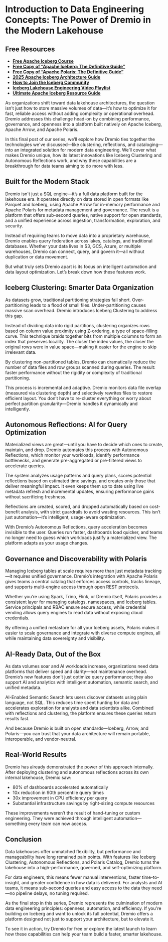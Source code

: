 # Introduction to Data Engineering Concepts: The Power of Dremio in the Modern Lakehouse

## Free Resources  
- **[Free Apache Iceberg Course](https://hello.dremio.com/webcast-an-apache-iceberg-lakehouse-crash-course-reg.html?utm_source=ev_external_blog&utm_medium=influencer&utm_campaign=intro_to_de&utm_content=alexmerced&utm_term=external_blog)**  
- **[Free Copy of “Apache Iceberg: The Definitive Guide”](https://hello.dremio.com/wp-apache-iceberg-the-definitive-guide-reg.html?utm_source=ev_external_blog&utm_medium=influencer&utm_campaign=intro_to_de&utm_content=alexmerced&utm_term=external_blog)**  
- **[Free Copy of “Apache Polaris: The Definitive Guide”](https://hello.dremio.com/wp-apache-polaris-guide-reg.html?utm_source=ev_external_blog&utm_medium=influencer&utm_campaign=intro_to_de&utm_content=alexmerced&utm_term=external_blog)**  
- **[2025 Apache Iceberg Architecture Guide](https://medium.com/data-engineering-with-dremio/2025-guide-to-architecting-an-iceberg-lakehouse-9b19ed42c9de)**  
- **[How to Join the Iceberg Community](https://medium.alexmerced.blog/guide-to-finding-apache-iceberg-events-near-you-and-being-part-of-the-greater-iceberg-community-0c38ae785ddb)**  
- **[Iceberg Lakehouse Engineering Video Playlist](https://youtube.com/playlist?list=PLsLAVBjQJO0p0Yq1fLkoHvt2lEJj5pcYe&si=WTSnqjXZv6Glkc3y)**  
- **[Ultimate Apache Iceberg Resource Guide](https://medium.com/data-engineering-with-dremio/ultimate-directory-of-apache-iceberg-resources-e3e02efac62e)** 

As organizations shift toward data lakehouse architectures, the question isn’t just how to store massive volumes of data—it’s how to optimize it for fast, reliable access without adding complexity or operational overhead. Dremio addresses this challenge head-on by combining performance, governance, and openness into a platform built natively on Apache Iceberg, Apache Arrow, and Apache Polaris.

In this final post of our series, we’ll explore how Dremio ties together the technologies we've discussed—like clustering, reflections, and cataloging—into an integrated solution for modern data engineering. We’ll cover what makes Dremio unique, how its latest innovations like Iceberg Clustering and Autonomous Reflections work, and why these capabilities are a breakthrough for data teams aiming to do more with less.

## Built for the Modern Stack

Dremio isn't just a SQL engine—it’s a full data platform built for the lakehouse era. It operates directly on data stored in open formats like Parquet and Iceberg, using Apache Arrow for in-memory performance and Apache Polaris for metadata management and governance. The result is a platform that offers sub-second queries, native support for open standards, and a unified experience across ingestion, transformation, exploration, and security.

Instead of requiring teams to move data into a proprietary warehouse, Dremio enables query federation across lakes, catalogs, and traditional databases. Whether your data lives in S3, GCS, Azure, or multiple warehouses, Dremio can connect, query, and govern it—all without duplication or data movement.

But what truly sets Dremio apart is its focus on intelligent automation and data layout optimization. Let’s break down how these features work.

## Iceberg Clustering: Smarter Data Organization

As datasets grow, traditional partitioning strategies fall short. Over-partitioning leads to a flood of small files. Under-partitioning causes massive scan overhead. Dremio introduces Iceberg Clustering to address this gap.

Instead of dividing data into rigid partitions, clustering organizes rows based on column value proximity using Z-ordering, a type of space-filling curve. This technique braids together bits from multiple columns to form an index that preserves locality. The closer the index values, the closer the original rows were in value space—making it easier for the engine to skip irrelevant data.

By clustering non-partitioned tables, Dremio can dramatically reduce the number of data files and row groups scanned during queries. The result: faster performance without the rigidity or complexity of traditional partitioning.

This process is incremental and adaptive. Dremio monitors data file overlap (measured via clustering depth) and selectively rewrites files to restore efficient layout. You don’t have to re-cluster everything or worry about perfect partition granularity—Dremio handles it dynamically and intelligently.

## Autonomous Reflections: AI for Query Optimization

Materialized views are great—until you have to decide which ones to create, maintain, and drop. Dremio automates this process with Autonomous Reflections, which monitor your workloads, identify performance bottlenecks, and generate pre-aggregated or pre-filtered views to accelerate queries.

The system analyzes usage patterns and query plans, scores potential reflections based on estimated time savings, and creates only those that deliver meaningful impact. It even keeps them up to date using live metadata refresh and incremental updates, ensuring performance gains without sacrificing freshness.

Reflections are created, scored, and dropped automatically based on cost-benefit analysis, with strict guardrails to avoid wasting resources. This isn’t just automation—it’s intelligent, usage-aware optimization.

With Dremio’s Autonomous Reflections, query acceleration becomes invisible to the user. Queries run faster, dashboards load quicker, and teams no longer need to guess which workloads justify a materialized view. The platform adapts as your usage changes.

## Governance and Discoverability with Polaris

Managing Iceberg tables at scale requires more than just metadata tracking—it requires unified governance. Dremio’s integration with Apache Polaris gives teams a central catalog that enforces access controls, tracks lineage, and supports multi-engine access through open REST protocols.

Whether you’re using Spark, Trino, Flink, or Dremio itself, Polaris provides a consistent layer for managing catalogs, namespaces, and Iceberg tables. Service principals and RBAC ensure secure access, while credential vending allows query engines to read data without exposing cloud credentials.

By offering a unified metastore for all your Iceberg assets, Polaris makes it easier to scale governance and integrate with diverse compute engines, all while maintaining data sovereignty and visibility.

## AI-Ready Data, Out of the Box

As data volumes soar and AI workloads increase, organizations need data platforms that deliver speed and clarity—not maintenance overhead. Dremio’s new features don’t just optimize query performance; they also support AI and analytics with intelligent automation, semantic search, and unified metadata.

AI-Enabled Semantic Search lets users discover datasets using plain language, not SQL. This reduces time spent hunting for data and accelerates exploration for analysts and data scientists alike. Combined with reflections and clustering, the platform ensures these queries return results fast.

And because Dremio is built on open standards—Iceberg, Arrow, and Polaris—you can trust that your data architecture will remain portable, interoperable, and vendor-neutral.

## Real-World Results

Dremio has already demonstrated the power of this approach internally. After deploying clustering and autonomous reflections across its own internal lakehouse, Dremio saw:

- 80% of dashboards accelerated automatically
- 10x reduction in 90th percentile query times
- 30x improvement in CPU efficiency per query
- Substantial infrastructure savings by right-sizing compute resources

These improvements weren’t the result of hand-tuning or custom engineering. They were achieved through intelligent automation—something every team can now access.

## Conclusion

Data lakehouses offer unmatched flexibility, but performance and manageability have long remained pain points. With features like Iceberg Clustering, Autonomous Reflections, and Polaris Catalog, Dremio turns the lakehouse into a high-performance, governed, and self-optimizing platform.

For data engineers, this means fewer manual interventions, faster time-to-insight, and greater confidence in how data is delivered. For analysts and AI teams, it means sub-second queries and easy access to the data they need—no pipeline delays, no tuning required.

As the final stop in this series, Dremio represents the culmination of modern data engineering principles: openness, automation, and efficiency. If you're building on Iceberg and want to unlock its full potential, Dremio offers a platform designed not just to support your architecture, but to elevate it.

To see it in action, try Dremio for free or explore the latest launch to learn how these capabilities can help your team build a faster, smarter lakehouse.
